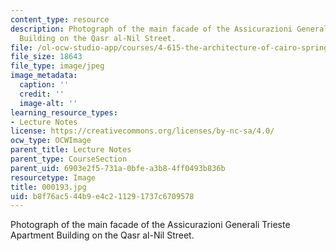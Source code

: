 ```yaml
---
content_type: resource
description: Photograph of the main facade of the Assicurazioni Generali Trieste Apartment
  Building on the Qasr al-Nil Street.
file: /ol-ocw-studio-app/courses/4-615-the-architecture-of-cairo-spring-2002/b8f76ac544b9e4c211291737c6709578_000193.jpg
file_size: 18643
file_type: image/jpeg
image_metadata:
  caption: ''
  credit: ''
  image-alt: ''
learning_resource_types:
- Lecture Notes
license: https://creativecommons.org/licenses/by-nc-sa/4.0/
ocw_type: OCWImage
parent_title: Lecture Notes
parent_type: CourseSection
parent_uid: 6903e2f5-731a-0bfe-a3b8-4ff0493b836b
resourcetype: Image
title: 000193.jpg
uid: b8f76ac5-44b9-e4c2-1129-1737c6709578
---
```

Photograph of the main facade of the Assicurazioni Generali Trieste Apartment Building on the Qasr al-Nil Street.